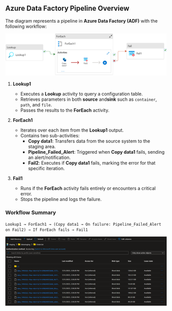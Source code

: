 ## Azure Data Factory Pipeline Overview

The diagram represents a pipeline in **Azure Data Factory (ADF)** with the following workflow:

![ADF Source to Staging](img_staging/pl_source_2_staging.png)

1. **Lookup1**
   - Executes a **Lookup** activity to query a configuration table.
   - Retrieves parameters  in both **source** and**sink** such as `container`, `path`, and `file`.
   - Passes the results to the **ForEach** activity.

2. **ForEach1**
   - Iterates over each item from the **Lookup1** output.
   - Contains two sub-activities:
     - **Copy data1**: Transfers data from the source system to the staging area.
     - **Pipeline_Failed_Alert**: Triggered when **Copy data1** fails, sending an alert/notification.
     - **Fail2**: Executes if **Copy data1** fails, marking the error for that specific iteration.

3. **Fail1**
   - Runs if the **ForEach** activity fails entirely or encounters a critical error.
   - Stops the pipeline and logs the failure.

### Workflow Summary

`Lookup1 → ForEach1 → (Copy data1 → On failure: Pipeline_Failed_Alert on Fail2) → If ForEach fails → Fail1`

![Data in Staging (ADLS Gen 2)](img_staging/data_staging.png)
